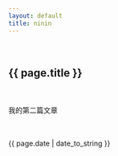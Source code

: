 ```yaml
---
layout: default
title: ninin
---
```


　　<h2>{{ page.title }}</h2>
　　<p>我的第二篇文章</p>
　　<p>{{ page.date | date_to_string }}</p>
